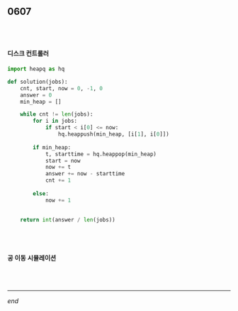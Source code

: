 ## 0607

<br>

<br>

#### 디스크 컨트롤러

```python
import heapq as hq

def solution(jobs):
    cnt, start, now = 0, -1, 0
    answer = 0
    min_heap = []

    while cnt != len(jobs):
        for i in jobs:
            if start < i[0] <= now:
                hq.heappush(min_heap, [i[1], i[0]])
        
        if min_heap:
            t, starttime = hq.heappop(min_heap)
            start = now
            now += t
            answer += now - starttime
            cnt += 1
        
        else:
            now += 1 

   
    return int(answer / len(jobs))
```

<br>

<br>

#### 공 이동 시뮬레이션

```python

```

<br>

---

*end*